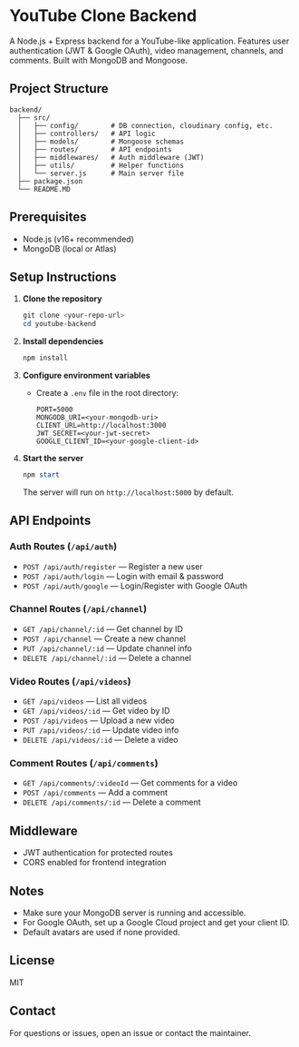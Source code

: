 # YouTube Clone Backend

A Node.js + Express backend for a YouTube-like application. Features user authentication (JWT & Google OAuth), video management, channels, and comments. Built with MongoDB and Mongoose.

## Project Structure

```
backend/
  ├── src/
  │   ├── config/        # DB connection, cloudinary config, etc.
  │   ├── controllers/   # API logic
  │   ├── models/        # Mongoose schemas
  │   ├── routes/        # API endpoints
  │   ├── middlewares/   # Auth middleware (JWT)
  │   ├── utils/         # Helper functions
  │   └── server.js      # Main server file
  ├── package.json
  └── README.MD
```

## Prerequisites

- Node.js (v16+ recommended)
- MongoDB (local or Atlas)

## Setup Instructions

1. **Clone the repository**
   ```powershell
   git clone <your-repo-url>
   cd youtube-backend
   ```

2. **Install dependencies**
   ```powershell
   npm install
   ```

3. **Configure environment variables**
   - Create a `.env` file in the root directory:
     ```env
     PORT=5000
     MONGODB_URI=<your-mongodb-uri>
     CLIENT_URL=http://localhost:3000
     JWT_SECRET=<your-jwt-secret>
     GOOGLE_CLIENT_ID=<your-google-client-id>
     ```

4. **Start the server**
   ```powershell
   npm start
   ```
   The server will run on `http://localhost:5000` by default.

## API Endpoints

### Auth Routes (`/api/auth`)
- `POST /api/auth/register` — Register a new user
- `POST /api/auth/login` — Login with email & password
- `POST /api/auth/google` — Login/Register with Google OAuth

### Channel Routes (`/api/channel`)
- `GET /api/channel/:id` — Get channel by ID
- `POST /api/channel` — Create a new channel
- `PUT /api/channel/:id` — Update channel info
- `DELETE /api/channel/:id` — Delete a channel

### Video Routes (`/api/videos`)
- `GET /api/videos` — List all videos
- `GET /api/videos/:id` — Get video by ID
- `POST /api/videos` — Upload a new video
- `PUT /api/videos/:id` — Update video info
- `DELETE /api/videos/:id` — Delete a video

### Comment Routes (`/api/comments`)
- `GET /api/comments/:videoId` — Get comments for a video
- `POST /api/comments` — Add a comment
- `DELETE /api/comments/:id` — Delete a comment

## Middleware
- JWT authentication for protected routes
- CORS enabled for frontend integration

## Notes
- Make sure your MongoDB server is running and accessible.
- For Google OAuth, set up a Google Cloud project and get your client ID.
- Default avatars are used if none provided.

## License
MIT

## Contact
For questions or issues, open an issue or contact the maintainer.


